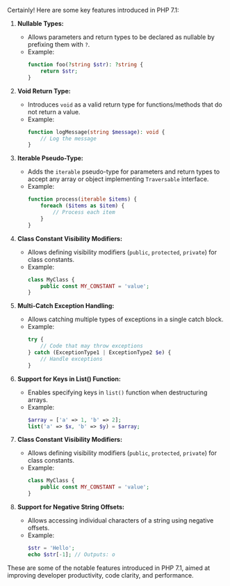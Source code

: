 Certainly! Here are some key features introduced in PHP 7.1:

1. **Nullable Types:**
   - Allows parameters and return types to be declared as nullable by prefixing them with `?`.
   - Example:
     ```php
     function foo(?string $str): ?string {
         return $str;
     }
     ```

2. **Void Return Type:**
   - Introduces `void` as a valid return type for functions/methods that do not return a value.
   - Example:
     ```php
     function logMessage(string $message): void {
         // Log the message
     }
     ```

3. **Iterable Pseudo-Type:**
   - Adds the `iterable` pseudo-type for parameters and return types to accept any array or object implementing `Traversable` interface.
   - Example:
     ```php
     function process(iterable $items) {
         foreach ($items as $item) {
             // Process each item
         }
     }
     ```

4. **Class Constant Visibility Modifiers:**
   - Allows defining visibility modifiers (`public`, `protected`, `private`) for class constants.
   - Example:
     ```php
     class MyClass {
         public const MY_CONSTANT = 'value';
     }
     ```

5. **Multi-Catch Exception Handling:**
   - Allows catching multiple types of exceptions in a single catch block.
   - Example:
     ```php
     try {
         // Code that may throw exceptions
     } catch (ExceptionType1 | ExceptionType2 $e) {
         // Handle exceptions
     }
     ```

6. **Support for Keys in List() Function:**
   - Enables specifying keys in `list()` function when destructuring arrays.
   - Example:
     ```php
     $array = ['a' => 1, 'b' => 2];
     list('a' => $x, 'b' => $y) = $array;
     ```

7. **Class Constant Visibility Modifiers:**
   - Allows defining visibility modifiers (`public`, `protected`, `private`) for class constants.
   - Example:
     ```php
     class MyClass {
         public const MY_CONSTANT = 'value';
     }
     ```

8. **Support for Negative String Offsets:**
   - Allows accessing individual characters of a string using negative offsets.
   - Example:
     ```php
     $str = 'Hello';
     echo $str[-1]; // Outputs: o
     ```

These are some of the notable features introduced in PHP 7.1, aimed at improving developer productivity, code clarity, and performance.